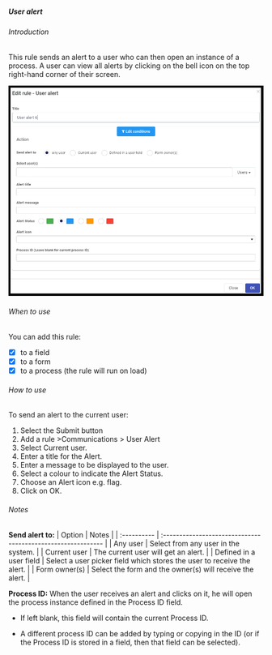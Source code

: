 ##### User alert
###### Introduction
This rule sends an alert to a user who can then open an instance of a process.  A user can view all alerts by clicking on the bell icon on the top right-hand corner of their screen.

![User alert dialog box](images/useralert.png)

###### When to use 
You can add this rule:
- [x] to a field
- [x] to a form 
- [x] to a process (the rule will run on load)

###### How to use
To send an alert to the current user:
1. Select the Submit button
2. Add a rule >Communications > User Alert
3. Select Current user.
4. Enter a title for the Alert.
5. Enter a message to be displayed to the user.
6. Select a colour to indicate the Alert Status.
7. Choose an Alert icon e.g. flag.
8. Click on OK. 



###### Notes

**Send alert to:**
| Option | Notes                                                |
| :---------- | :----------------------------------------------------------- |
| Any user | Select from any user in the system. |
| Current user | The current user will get an alert. |
| Defined in a user field | Select a user picker field which stores the user to receive the alert. |
| Form owner(s) | Select the form and the owner(s) will receive the alert. |

**Process ID:**
When the user receives an alert and clicks on it, he will open the process instance defined in the Process ID field.

* If left blank, this field will contain the current Process ID.  

* A different process ID can be added by typing or copying in the ID (or if the Process ID is stored in a field, then that field can be selected).  

